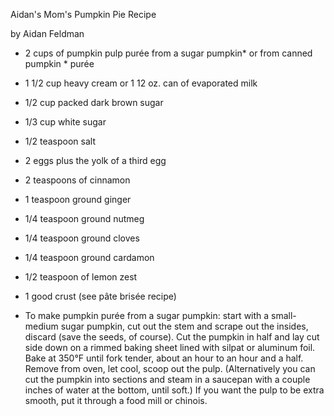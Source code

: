 Aidan's Mom's Pumpkin Pie Recipe

by Aidan Feldman

* 2 cups of pumpkin pulp purée from a sugar pumpkin* or from canned pumpkin * purée
* 1 1/2 cup heavy cream or 1 12 oz. can of evaporated milk
* 1/2 cup packed dark brown sugar
* 1/3 cup white sugar
* 1/2 teaspoon salt
* 2 eggs plus the yolk of a third egg
* 2 teaspoons of cinnamon
* 1 teaspoon ground ginger
* 1/4 teaspoon ground nutmeg
* 1/4 teaspoon ground cloves
* 1/4 teaspoon ground cardamon
* 1/2 teaspoon of lemon zest
* 1 good crust (see pâte brisée recipe)

* To make pumpkin purée from a sugar pumpkin: start with a small-medium sugar pumpkin, cut out the stem and scrape out the insides, discard (save the seeds, of course). Cut the pumpkin in half and lay cut side down on a rimmed baking sheet lined with silpat or aluminum foil. Bake at 350°F until fork tender, about an hour to an hour and a half. Remove from oven, let cool, scoop out the pulp. (Alternatively you can cut the pumpkin into sections and steam in a saucepan with a couple inches of water at the bottom, until soft.) If you want the pulp to be extra smooth, put it through a food mill or chinois.

